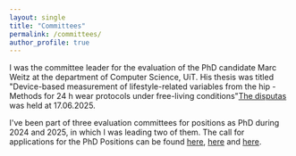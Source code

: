 ```yaml
---
layout: single
title: "Committees"
permalink: /committees/
author_profile: true
---
```


I was the committee leader for the evaluation of the PhD candidate Marc Weitz at the department of Computer Science, UiT. His thesis was titled "Device-based measurement of lifestyle-related variables from the hip - Methods for 24 h wear protocols under free-living conditions"[The disputas](https://uit.no/nyheter/artikkel/kortnytt?p_document_id=881591) was held at 17.06.2025.

I've been part of three evaluation committees for positions as PhD during 2024 and 2025, in which I was leading two of them. The call for applications for the PhD Positions can be found [here](https://drive.google.com/file/d/1oCS9Jz53aoTj9KK0TM_4CijOthZC7E5r/view?usp=drive_link), [here](https://drive.google.com/file/d/1llBeAyTRPkJBEQaNfFOIP2FR9faELC8S/view?usp=drive_link) and [here](https://drive.google.com/file/d/15OgNeUGZt_7CqEIy1EYWdcOngr3QFv29/view?usp=drive_link).
